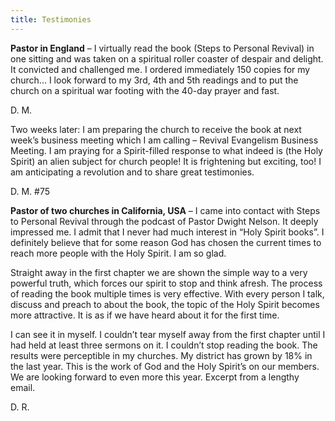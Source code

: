 ```yaml
---
title: Testimonies
---
```


**Pastor in England** – I virtually read the book (Steps to Personal Revival) in one sitting and was taken on a spiritual roller coaster of despair and delight. It convicted and challenged me. I ordered immediately 150 copies for my church... I look forward to my 3rd, 4th and 5th readings and to put the church on a spiritual war footing with the 40-day prayer and fast.

D. M.

Two weeks later: I am preparing the church to receive the book at next week’s business meeting which I am calling – Revival Evangelism Business Meeting. I am praying for a Spirit-filled response to what indeed is (the Holy Spirit) an alien subject for church people! It is frightening but exciting, too! I am anticipating a revolution and to share great testimonies.

D. M. #75

**Pastor of two churches in California, USA** – I came into contact with Steps to Personal Revival through the podcast of Pastor Dwight Nelson. It deeply impressed me. I admit that I never had much interest in “Holy Spirit books”. I definitely believe that for some reason God has chosen the current times to reach more people with the Holy Spirit. I am so glad.

Straight away in the first chapter we are shown the simple way to a very powerful truth, which forces our spirit to stop and think afresh. The process of reading the book multiple times is very effective. With every person I talk, discuss and preach to about the book, the topic of the Holy Spirit becomes more attractive. It is as if we have heard about it for the first time.

I can see it in myself. I couldn’t tear myself away from the first chapter until I had held at least three sermons on it. I couldn’t stop reading the book. The results were perceptible in my churches. My district has grown by 18% in the last year. This is the work of God and the Holy Spirit’s on our members. We are looking forward to even more this year. Excerpt from a lengthy email.

D. R.